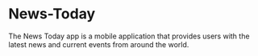 # News-Today
The News Today app is a mobile application that provides users with the latest news and current events from around the world.
